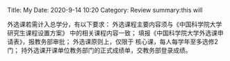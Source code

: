Title: My
Date: 2020-9-14 10:20
Category: Review
summary:this will


外选课若需计入总学分，有以下要求：
外选课程主要内容须与《中国科学院大学研究生课程设置方案》
中的相关课程内容一致；
填报《中国科学院大学外选课申请表》，报教务部审批；
外选课原则上，仅限于 核心课，每人每学年至多选修2门；
持外选课开课单位教务部门的正式成绩单，交教务部登录成绩。